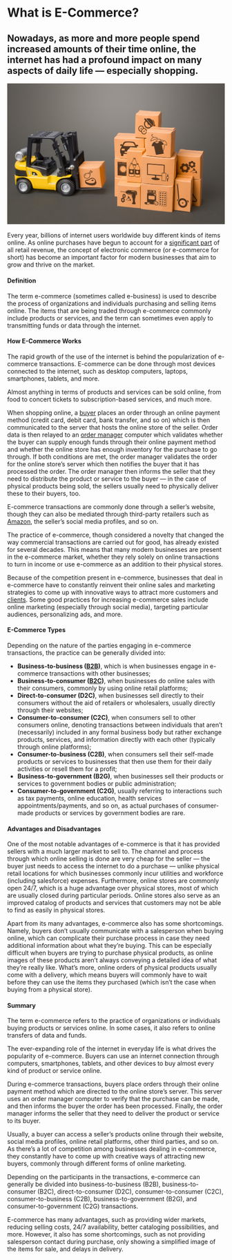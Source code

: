 # What is E-Commerce?

## Nowadays, as more and more people spend increased amounts of their time online, the internet has had a profound impact on many aspects of daily life — especially shopping.

![ecommerce](./img/import-export-trade-manufactory-production-shipment-shipping-commerce-retail-e-commerce-joint_t20_ynPZEx.jpeg)

Every year, billions of internet users worldwide buy different kinds of items online. As online purchases have begun to account for a [significant part](https://www.webhostingsecretrevealed.net/blog/ecommerce/online-shopping-ecommerce-and-internet-statistics-2020-you-should-know/) of all retail revenue, the concept of electronic commerce (or e-commerce for short) has become an important factor for modern businesses that aim to grow and thrive on the market.

#### Definition

The term e-commerce (sometimes called e-business) is used to describe the process of organizations and individuals purchasing and selling items online. The items that are being traded through e-commerce commonly include products or services, and the term can sometimes even apply to transmitting funds or data through the internet.

#### How E-Commerce Works

The rapid growth of the use of the internet is behind the popularization of e-commerce transactions. E-commerce can be done through most devices connected to the internet, such as desktop computers, laptops, smartphones, tablets, and more.

Almost anything in terms of products and services can be sold online, from food to concert tickets to subscription-based services, and much more.

When shopping online, a [buyer](https://rev.team/kb/what-is-buyer) places an order through an online payment method (credit card, debit card, bank transfer, and so on) which is then communicated to the server that hosts the online store of the seller. Order data is then relayed to an [order manager](https://www.brightpearl.com/order-management-system) computer which validates whether the buyer can supply enough funds through their online payment method and whether the online store has enough inventory for the purchase to go through. If both conditions are met, the order manager validates the order for the online store’s server which then notifies the buyer that it has processed the order. The order manager then informs the seller that they need to distribute the product or service to the buyer — in the case of physical products being sold, the sellers usually need to physically deliver these to their buyers, too.

E-commerce transactions are commonly done through a seller’s website, though they can also be mediated through third-party retailers such as [Amazon](https://www.amazon.com/), the seller’s social media profiles, and so on.

The practice of e-commerce, though considered a novelty that changed the way commercial transactions are carried out for good, has already existed for several decades. This means that many modern businesses are present in the e-commerce market, whether they rely solely on online transactions to turn in income or use e-commerce as an addition to their physical stores.

Because of the competition present in e-commerce, businesses that deal in e-commerce have to constantly reinvent their online sales and marketing strategies to come up with innovative ways to attract more customers and [clients](https://rev.team/kb/what-is-a-client). Some good practices for increasing e-commerce sales include online marketing (especially through social media), targeting particular audiences, personalizing ads, and more.

#### E-Commerce Types

Depending on the nature of the parties engaging in e-commerce transactions, the practice can be generally divided into:

* **Business-to-business ([B2B](https://rev.team/kb/what-is-b2b))**, which is when businesses engage in e-commerce transactions with other businesses;
* **Business-to-consumer ([B2C](https://rev.team/kb/what-is-b2c))**, when businesses do online sales with their consumers, commonly by using online retail platforms;
* **Direct-to-consumer (D2C)**, when businesses sell directly to their consumers without the aid of retailers or wholesalers, usually directly through their websites;
* **Consumer-to-consumer (C2C)**, when consumers sell to other consumers online, denoting transactions between individuals that aren’t (necessarily) included in any formal business body but rather exchange products, services, and information directly with each other (typically through online platforms);
* **Consumer-to-business (C2B)**, when consumers sell their self-made products or services to businesses that then use them for their daily activities or resell them for a profit;
* **Business-to-government (B2G)**, when businesses sell their products or services to government bodies or public administration;
* **Consumer-to-government (C2G)**, usually referring to interactions such as tax payments, online education, health services appointments/payments, and so on, as actual purchases of consumer-made products or services by government bodies are rare.

#### Advantages and Disadvantages

One of the most notable advantages of e-commerce is that it has provided sellers with a much larger market to sell to. The channel and process through which online selling is done are very cheap for the seller — the buyer just needs to access the internet to do a purchase — unlike physical retail locations for which businesses commonly incur utilities and workforce (including salesforce) expenses. Furthermore, online stores are commonly open 24/7, which is a huge advantage over physical stores, most of which are usually closed during particular periods. Online stores also serve as an improved catalog of products and services that customers may not be able to find as easily in physical stores.

Apart from its many advantages, e-commerce also has some shortcomings. Namely, buyers don’t usually communicate with a salesperson when buying online, which can complicate their purchase process in case they need additional information about what they’re buying. This can be especially difficult when buyers are trying to purchase physical products, as online images of these products aren’t always conveying a detailed idea of what they’re really like. What’s more, online orders of physical products usually come with a delivery, which means buyers will commonly have to wait before they can use the items they purchased (which isn’t the case when buying from a physical store).

#### Summary

The term e-commerce refers to the practice of organizations or individuals buying products or services online. In some cases, it also refers to online transfers of data and funds.

The ever-expanding role of the internet in everyday life is what drives the popularity of e-commerce. Buyers can use an internet connection through computers, smartphones, tablets, and other devices to buy almost every kind of product or service online.

During e-commerce transactions, buyers place orders through their online payment method which are directed to the online store’s server. This server uses an order manager computer to verify that the purchase can be made, and then informs the buyer the order has been processed. Finally, the order manager informs the seller that they need to deliver the product or service to its buyer.

Usually, a buyer can access a seller’s products online through their website, social media profiles, online retail platforms, other third parties, and so on. As there’s a lot of competition among businesses dealing in e-commerce, they constantly have to come up with creative ways of attracting new buyers, commonly through different forms of online marketing.

Depending on the participants in the transactions, e-commerce can generally be divided into business-to-business (B2B), business-to-consumer (B2C), direct-to-consumer (D2C), consumer-to-consumer (C2C), consumer-to-business (C2B), business-to-government (B2G), and consumer-to-government (C2G) transactions.

E-commerce has many advantages, such as providing wider markets, reducing selling costs, 24/7 availability, better cataloging possibilities, and more. However, it also has some shortcomings, such as not providing salesperson contact during purchase, only showing a simplified image of the items for sale, and delays in delivery.